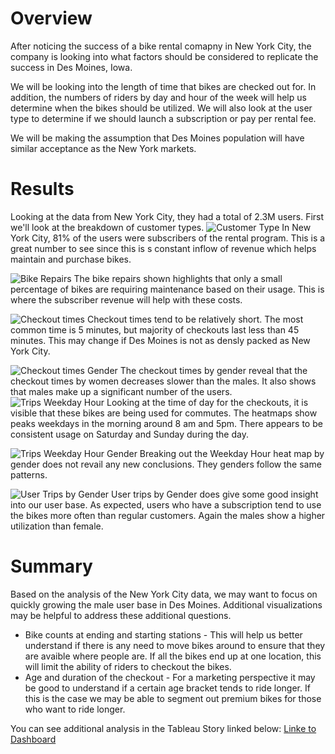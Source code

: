 # Overview
After noticing the success of a bike rental comapny in New York City, the company is looking into what factors should be considered to replicate the success in Des Moines, Iowa. 

We will be looking into the length of time that bikes are checked out for. In addition, the numbers of riders by day and hour of the week will help us determine when the bikes should be utilized. We will also look at the user type to determine if we should launch a subscription or pay per rental fee.

We will be making the assumption that Des Moines population will have similar acceptance as the New York markets.


# Results

Looking at the data from New York City, they had a total of 2.3M users. First we'll look at the breakdown of customer types.
![Customer Type](Resources/customer_type.png)
In New York City, 81% of the users were subscribers of the rental program. This is a great number to see since this is s constant inflow of revenue which helps maintain and purchase bikes. 

![Bike Repairs](Resources/bike_repairs.png)
The bike repairs shown highlights that only a small percentage of bikes are requiring maintenance based on their usage. This is where the subscriber revenue will help with these costs.

![Checkout times](Resources/checkout_times.png)
Checkout times tend to be relatively short. The most common time is 5 minutes, but majority of checkouts last less than 45 minutes. This may change if Des Moines is not as densly packed as New York City.

![Checkout times Gender](Resources/checkout_times_gender.png)
The checkout times by gender reveal that the checkout times by women decreases slower than the males. It also shows that males make up a significant number of the users.
![Trips Weekday Hour](Resources/trips_weekday_hour.png)
Looking at the time of day for the checkouts, it is visible that these bikes are being used for commutes. The heatmaps show peaks weekdays in the morning around 8 am and 5pm. There appears to be consistent usage on Saturday and Sunday during the day.

![Trips Weekday Hour Gender](Resources/trips_weekday_hour_gender.png)
Breaking out the Weekday Hour heat map by gender does not revail any new conclusions. They genders follow the same patterns.

![User Trips by Gender](Resources/user_trips_gender.png)
User trips by Gender does give some good insight into our user base. As expected, users who have a subscription tend to use the bikes more often than regular customers. Again the males show a higher utilization than female.

# Summary
Based on the analysis of the New York City data, we may want to focus on quickly growing the male user base in Des Moines. Additional visualizations may be helpful to address these additional questions.
- Bike counts at ending and starting stations - This will help us better understand if there is any need to move bikes around to ensure that they are avaible where people are. If all the bikes end up at one location, this will limit the ability of riders to checkout the bikes.
- Age and duration of the checkout - For a marketing perspective it may be good to understand if a certain age bracket tends to ride longer. If this is the case we may be able to segment out premium bikes for those who want to ride longer.

You can see additional analysis in the Tableau Story linked below:
[Linke to Dashboard](https://public.tableau.com/app/profile/drew.motylinski/viz/NYCCityBikes_16478996449410/NYCCitiBikes)
